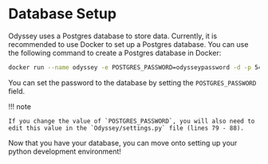 # Database Setup

Odyssey uses a Postgres database to store data. Currently, it is recommended to use Docker to set up a Postgres database. You can use the following command to create a Postgres database in Docker:

``` bash
docker run --name odyssey -e POSTGRES_PASSWORD=odysseypassword -d -p 5432:5432 postgres
```

You can set the password to the database by setting the `POSTGRES_PASSWORD` field.

!!! note

    If you change the value of `POSTGRES_PASSWORD`, you will also need to edit this value in the `Odyssey/settings.py` file (lines 79 - 88).

Now that you have your database, you can move onto setting up your python development environment!
